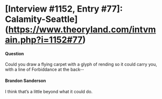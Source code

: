 # [Interview #1152, Entry #77]: Calamity-Seattle](https://www.theoryland.com/intvmain.php?i=1152#77)

#### Question

Could you draw a flying carpet with a glyph of rending so it could carry you, with a line of Forbiddance at the back--

#### Brandon Sanderson

I think that’s a little beyond what it could do.

